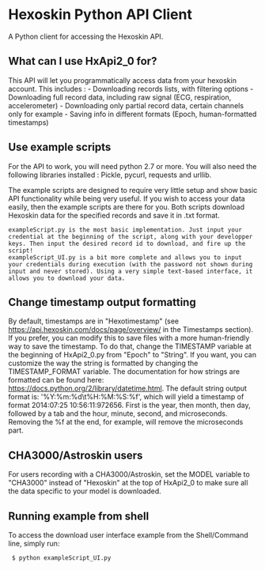 # Hexoskin Python API Client
A Python client for accessing the Hexoskin API.


## What can I use HxApi2_0 for?
This API will let you programmatically access data from your hexoskin account. This includes :
    - Downloading records lists, with filtering options
    - Downloading full record data, including raw signal (ECG, respiration, accelerometer)
    - Downloading only partial record data, certain channels only for example
    - Saving info in different formats (Epoch, human-formatted timestamps)


## Use example scripts
For the API to work, you will need python 2.7 or more. You will also need the following libraries installed : Pickle, pycurl, requests and urllib.

The example scripts are designed to require very little setup and show basic API functionality while being very useful. If you wish to access your data easily, then the example scripts are there for you.
Both scripts download Hexoskin data for the specified records and save it in .txt format.

    exampleScript.py is the most basic implementation. Just input your credential at the beginning of the script, along with your developper keys. Then input the desired record id to download, and fire up the script!
    exampleScript_UI.py is a bit more complete and allows you to input your credentials during execution (with the password not shown during input and never stored). Using a very simple text-based interface, it allows you to download your data.


## Change timestamp output formatting
By default, timestamps are in "Hexotimestamp" (see https://api.hexoskin.com/docs/page/overview/ in the Timestamps section). If you prefer, you can modify this to save files with a more human-friendly way to save the timestamp.
To do that, change the TIMESTAMP variable at the beginning of HxApi2_0.py from "Epoch" to "String". If you want, you can customize the way the string is formatted by changing the TIMESTAMP_FORMAT variable. The documentation for how strings are formatted can be found here: https://docs.python.org/2/library/datetime.html.
The default string output format is: '%Y:%m:%d\t%H:%M:%S:%f', which will yield a timestamp of format 2014:07:25    10:56:11:972656. First is the year, then month, then day, followed by a tab and the hour, minute, second, and microseconds. Removing the %f at the end, for example, will remove the microseconds part.


## CHA3000/Astroskin users
For users recording with a CHA3000/Astroskin, set the MODEL variable to "CHA3000" instead of "Hexoskin" at the top of HxApi2_0 to make sure all the data specific to your model is downloaded.


## Running example from shell
To access the download user interface example from the Shell/Command line, simply run:
 
     $ python exampleScript_UI.py
